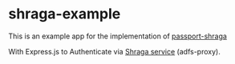 # shraga-example

This is an example app for the implementation of [passport-shraga](https://github.com/ShragaUser/passport-shraga)

With Express.js to Authenticate via [Shraga service](https://shragauser.github.io/adfs-proxy/#/) (adfs-proxy).
